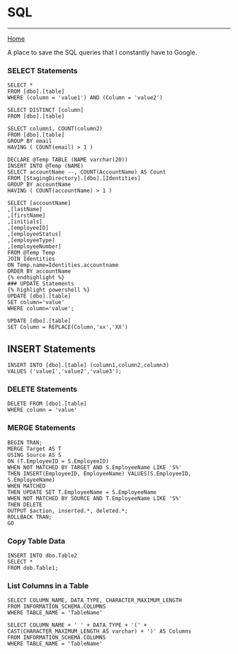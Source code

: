 # SQL 
---
[Home](../README.md)

A place to save the SQL queries that I constantly have to Google.
### SELECT Statements
```
SELECT *
FROM [dbo].[table]
WHERE (column = 'value1') AND (Column = 'value2')
```

```
SELECT DISTINCT [column]
FROM [dbo].[table]
```

```
SELECT column1, COUNT(column2)
FROM [dbo].[table]
GROUP BY email
HAVING ( COUNT(email) > 1 )
```

```
DECLARE @Temp TABLE (NAME varchar(20))
INSERT INTO @Temp (NAME)
SELECT accountName --, COUNT(AccountName) AS Count
FROM [StagingDirectory].[dbo].[Identities]
GROUP BY accountName
HAVING ( COUNT(accountName) > 1 )
```

```
SELECT [accountName]
,[lastName]
,[firstName]
,[initials]
,[employeeID]
,[employeeStatus]
,[employeeType]
,[employeeNumber]
FROM @Temp Temp
JOIN Identities
ON Temp.name=Identities.accountname
ORDER BY accountName
{% endhighlight %}
### UPDATE Statements
{% highlight powershell %}
UPDATE [dbo].[table]
SET column='value'
WHERE column='value';
```

```
UPDATE [dbo].[table]
SET Column = REPLACE(Column,'xx','XX')
```

## INSERT Statements
```
INSERT INTO [dbo].[table] (column1,column2,column3)
VALUES ('value1','value2','value3');
```
### DELETE Statements
```
DELETE FROM [dbo].[table]
WHERE column = 'value'
```

### MERGE Statements
```
BEGIN TRAN;
MERGE Target AS T
USING Source AS S
ON (T.EmployeeID = S.EmployeeID)
WHEN NOT MATCHED BY TARGET AND S.EmployeeName LIKE 'S%'
THEN INSERT(EmployeeID, EmployeeName) VALUES(S.EmployeeID, S.EmployeeName)
WHEN MATCHED
THEN UPDATE SET T.EmployeeName = S.EmployeeName
WHEN NOT MATCHED BY SOURCE AND T.EmployeeName LIKE 'S%'
THEN DELETE
OUTPUT $action, inserted.*, deleted.*;
ROLLBACK TRAN;
GO
```

### Copy Table Data
```
INSERT INTO dbo.Table2
SELECT *
FROM dob.Table1;
```

### List Columns in a Table
```
SELECT COLUMN_NAME, DATA_TYPE, CHARACTER_MAXIMUM_LENGTH
FROM INFORMATION_SCHEMA.COLUMNS
WHERE TABLE_NAME = 'TableName'
```

```
SELECT COLUMN_NAME + ' ' + DATA_TYPE + '(' + CAST(CHARACTER_MAXIMUM_LENGTH AS varchar) + ')' AS Columns
FROM INFORMATION_SCHEMA.COLUMNS
WHERE TABLE_NAME = 'TableName'
```
